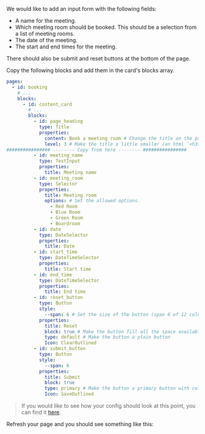 We would like to add an input form with the following fields:

- A name for the meeting.
- Which meeting room should be booked. This should be a selection from a list of meeting rooms.
- The date of the meeting.
- The start and end times for the meeting.

There should also be submit and reset buttons at the bottom of the page.

Copy the following blocks and add them in the card's blocks array.

```yaml
pages:
  - id: booking
    # ...
    blocks:
      - id: content_card
        # ...
        blocks:
          - id: page_heading
            type: Title
            properties:
              content: Book a meeting room # Change the title on the page
              level: 3 # Make the title a little smaller (an html `<h3>`).
################ -------- Copy from here -------- ################
          - id: meeting_name
            type: TextInput
            properties:
              title: Meeting name
          - id: meeting_room
            type: Selector
            properties:
              title: Meeting room
              options: # Set the allowed options
                - Red Room
                - Blue Room
                - Green Room
                - Boardroom
          - id: date
            type: DateSelector
            properties:
              title: Date
          - id: start_time
            type: DateTimeSelector
            properties:
              title: Start time
          - id: end_time
            type: DateTimeSelector
            properties:
              title: End time
          - id: reset_button
            type: Button
            style:
              --span: 6 # Set the size of the button (span 6 of 12 columns)
            properties:
              title: Reset
              block: true # Make the button fill all the space available to it
              type: default # Make the button a plain button
              Icon: ClearOutlined
          - id: submit_button
            type: Button
            style:
              --span: 6
            properties:
              title: Submit
              block: true
              type: primary # Make the button a primary button with color
              Icon: SaveOutlined
```

>  If you would like to see how your config should look at this point, you can find it [here](tutorial-add-blocks-config).

Refresh your page and you should see something like this: